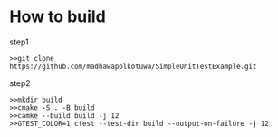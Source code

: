 # How to build

step1
```
>>git clone https://github.com/madhawapolkotuwa/SimpleUnitTestExample.git
```

step2
```
>>mkdir build
>>cmake -S . -B build
>>camke --build build -j 12
>>GTEST_COLOR=1 ctest --test-dir build --output-on-failure -j 12
```